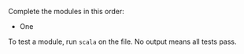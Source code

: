 Complete the modules in this order:

- One

To test a module, run `scala` on the file. No output means all tests pass.

